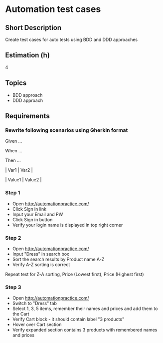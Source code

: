 # Automation test cases

## Short Description

Create test cases for auto tests using BDD and DDD approaches

## Estimation (h)

4

## Topics

* BDD approach
* DDD approach

## Requirements

### Rewrite following scenarios using Gherkin format

Given ...

When ...

Then ...

| Var1 | Var2 |

| Value1 | Value2 |

### Step 1

* Open <http://automationpractice.com/>
* Click Sign in link
* Input your Email and PW
* Click Sign in button
* Verify your login name is displayed in top right corner

### Step 2

* Open <http://automationpractice.com/>
* Input "Dress" in search box
* Sort the search results by Product name A-Z
* Verify A-Z sorting is correct

Repeat test for Z-A sorting, Price (Lowest first), Price (Highest first)

### Step 3

* Open <http://automationpractice.com/>
* Switch to "Dress" tab
* Select 1, 3, 5 items, remember their names and prices and add them to the Cart
* Verify Cart block - it should contain label "3 products"
* Hover over Cart section
* Verify expanded section contains 3 products with remembered names and prices
